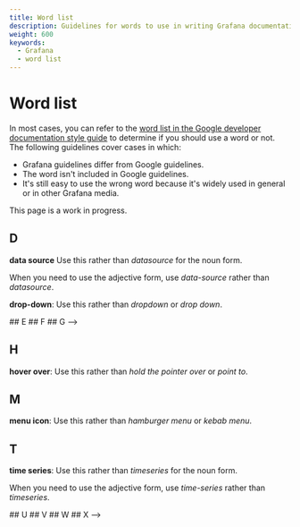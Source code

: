```yaml
---
title: Word list
description: Guidelines for words to use in writing Grafana documentation.
weight: 600
keywords:
  - Grafana
  - word list
---
```


# Word list

In most cases, you can refer to the [word list in the Google developer documentation style guide](https://developers.google.com/style/word-list) to determine if you should use a word or not. The following guidelines cover cases in which:

- Grafana guidelines differ from Google guidelines.
- The word isn't included in Google guidelines.
- It's still easy to use the wrong word because it's widely used in general or in other Grafana media.

This page is a work in progress.

<!--
## A
## B
## C -->
## D

**data source** Use this rather than _datasource_ for the noun form.

When you need to use the adjective form, use _data-source_ rather than _datasource_.

**drop-down**: Use this rather than _dropdown_ or _drop down_.
<!-->
## E
## F
## G -->

## H

**hover over**: Use this rather than _hold the pointer over_ or _point to_.

<!--## I
## J
## K
## L
-->
## M

**menu icon**: Use this rather than _hamburger menu_ or _kebab menu_.
<!--
## N
## O
## P
## Q
## R
## S -->

## T

**time series**: Use this rather than _timeseries_ for the noun form.

When you need to use the adjective form, use _time-series_ rather than _timeseries_.

<!-->
## U
## V
## W
## X
-->
